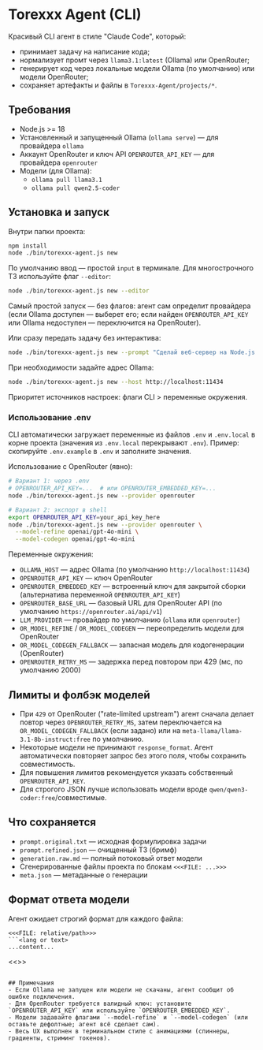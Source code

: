 # Torexxx Agent (CLI)

Красивый CLI агент в стиле "Claude Code", который:
- принимает задачу на написание кода;
- нормализует промт через `llama3.1:latest` (Ollama) или OpenRouter;
- генерирует код через локальные модели Ollama (по умолчанию) или модели OpenRouter;
- сохраняет артефакты и файлы в `Torexxx-Agent/projects/*`.

## Требования
- Node.js >= 18
- Установленный и запущенный Ollama (`ollama serve`) — для провайдера `ollama`
- Аккаунт OpenRouter и ключ API `OPENROUTER_API_KEY` — для провайдера `openrouter`
- Модели (для Ollama):
  - `ollama pull llama3.1`
  - `ollama pull qwen2.5-coder`

## Установка и запуск
Внутри папки проекта:

```bash
npm install
node ./bin/torexxx-agent.js new
```

По умолчанию ввод — простой `input` в терминале. Для многострочного ТЗ используйте флаг `--editor`:

```bash
node ./bin/torexxx-agent.js new --editor
```

Самый простой запуск — без флагов: агент сам определит провайдера (если Ollama доступен — выберет его; если найден `OPENROUTER_API_KEY` или Ollama недоступен — переключится на OpenRouter).

Или сразу передать задачу без интерактива:

```bash
node ./bin/torexxx-agent.js new --prompt "Сделай веб-сервер на Node.js с кнопкой и счётом кликов"
```

При необходимости задайте адрес Ollama:

```bash
node ./bin/torexxx-agent.js new --host http://localhost:11434
```

Приоритет источников настроек: флаги CLI > переменные окружения.

### Использование .env
CLI автоматически загружает переменные из файлов `.env` и `.env.local` в корне проекта (значения из `.env.local` перекрывают `.env`). Пример: скопируйте `.env.example` в `.env` и заполните значения.

Использование с OpenRouter (явно):

```bash
# Вариант 1: через .env
# OPENROUTER_API_KEY=...  # или OPENROUTER_EMBEDDED_KEY=...
node ./bin/torexxx-agent.js new --provider openrouter

# Вариант 2: экспорт в shell
export OPENROUTER_API_KEY=your_api_key_here
node ./bin/torexxx-agent.js new --provider openrouter \
  --model-refine openai/gpt-4o-mini \
  --model-codegen openai/gpt-4o-mini
```

Переменные окружения:
- `OLLAMA_HOST` — адрес Ollama (по умолчанию `http://localhost:11434`)
- `OPENROUTER_API_KEY` — ключ OpenRouter
- `OPENROUTER_EMBEDDED_KEY` — встроенный ключ для закрытой сборки (альтернатива переменной `OPENROUTER_API_KEY`)
- `OPENROUTER_BASE_URL` — базовый URL для OpenRouter API (по умолчанию `https://openrouter.ai/api/v1`)
- `LLM_PROVIDER` — провайдер по умолчанию (`ollama` или `openrouter`)
- `OR_MODEL_REFINE` / `OR_MODEL_CODEGEN` — переопределить модели для OpenRouter
- `OR_MODEL_CODEGEN_FALLBACK` — запасная модель для кодогенерации (OpenRouter)
- `OPENROUTER_RETRY_MS` — задержка перед повтором при 429 (мс, по умолчанию 2000)

## Лимиты и фолбэк моделей
- При `429` от OpenRouter ("rate-limited upstream") агент сначала делает повтор через `OPENROUTER_RETRY_MS`, затем переключается на `OR_MODEL_CODEGEN_FALLBACK` (если задано) или на `meta-llama/llama-3.1-8b-instruct:free` по умолчанию.
- Некоторые модели не принимают `response_format`. Агент автоматически повторяет запрос без этого поля, чтобы сохранить совместимость.
- Для повышения лимитов рекомендуется указать собственный `OPENROUTER_API_KEY`.
- Для строгого JSON лучше использовать модели вроде `qwen/qwen3-coder:free`/совместимые.

## Что сохраняется
- `prompt.original.txt` — исходная формулировка задачи
- `prompt.refined.json` — очищенный ТЗ (бримф)
- `generation.raw.md` — полный потоковый ответ модели
- Сгенерированные файлы проекта по блокам `<<<FILE: ...>>>`
- `meta.json` — метаданные о генерации

## Формат ответа модели
Агент ожидает строгий формат для каждого файла:

```
<<<FILE: relative/path>>>
```<lang or text>
...content...
```
<<<END FILE>>>
```

## Примечания
- Если Ollama не запущен или модели не скачаны, агент сообщит об ошибке подключения.
- Для OpenRouter требуется валидный ключ: установите `OPENROUTER_API_KEY` или используйте `OPENROUTER_EMBEDDED_KEY`.
- Модели задавайте флагами `--model-refine` и `--model-codegen` (или оставьте дефолтные; агент всё сделает сам).
- Весь UX выполнен в терминальном стиле с анимациями (спиннеры, градиенты, стриминг токенов).
